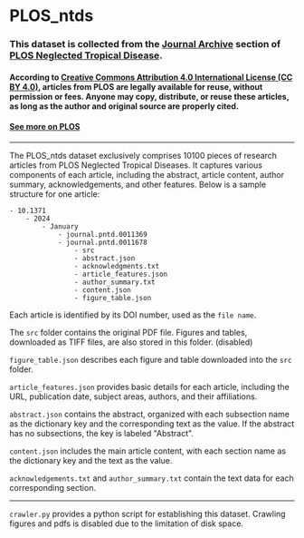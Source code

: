 # PLOS_ntds
### This dataset is collected from the [Journal Archive](https://journals.plos.org/plosntds/volume) section of [PLOS Neglected Tropical Disease](https://journals.plos.org/plosntds/). 

#### According to [Creative Commons Attribution 4.0 International License (CC BY 4.0)](https://creativecommons.org/), articles from PLOS are legally available for reuse, without permission or fees. Anyone may copy, distribute, or reuse these articles, as long as the author and original source are properly cited.

#### [See more on PLOS](https://journals.plos.org/plosntds/s/journal-information#loc-open-access)

---

The PLOS_ntds dataset exclusively comprises 10100 pieces of research articles from PLOS Neglected Tropical Diseases. It captures various components of each article, including the abstract, article content, author summary, acknowledgements, and other features. Below is a sample structure for one article:
```
- 10.1371
    - 2024
        - January
            - journal.pntd.0011369
            - journal.pntd.0011678
                - src
                - abstract.json
                - acknowledgments.txt
                - article_features.json
                - author_summary.txt
                - content.json
                - figure_table.json
```

Each article is identified by its DOI number, used as the `file name`. 

The `src` folder contains the original PDF file. Figures and tables, downloaded as TIFF files, are also stored in this folder. (disabled)

`figure_table.json` describes each figure and table downloaded into the `src` folder.

`article_features.json` provides basic details for each article, including the URL, publication date, subject areas, authors, and their affiliations.

`abstract.json` contains the abstract, organized with each subsection name as the dictionary key and the corresponding text as the value. If the abstract has no subsections, the key is labeled "Abstract".

`content.json` includes the main article content, with each section name as the dictionary key and the text as the value.

`acknowledgements.txt` and `author_summary.txt` contain the text data for each corresponding section.


---

`crawler.py` provides a python script for establishing this dataset. Crawling figures and pdfs is disabled due to the limitation of disk space.
